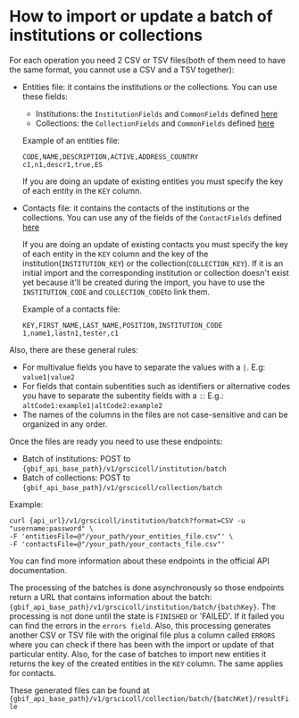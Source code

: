 # How to import or update a batch of institutions or collections

For each operation you need 2 CSV or TSV files(both of them need to have the same format, you cannot use a CSV and a TSV
together):

- Entities file: it contains the institutions or the collections. You can use these fields:
    - Institutions: the `InstitutionFields` and `CommonFields`
      defined [here](../registry-service/src/main/java/org/gbif/registry/service/collections/batch/FileFields.java)
    - Collections: the `CollectionFields` and `CommonFields`
      defined [here](../registry-service/src/main/java/org/gbif/registry/service/collections/batch/FileFields.java)

  Example of an entities file:
  ```
  CODE,NAME,DESCRIPTION,ACTIVE,ADDRESS_COUNTRY
  c1,n1,descr1,true,ES
  ```

  If you are doing an update of existing entities you must specify the key of each entity in the `KEY` column.
- Contacts file: it contains the contacts of the institutions or the collections. You can use any of the fields of
  the `ContactFields` defined [here](../registry-service/src/main/java/org/gbif/registry/service/collections/batch/FileFields.java)

  If you are doing an update of existing contacts you must specify the key of each entity in the `KEY` column and the
  key of the institution(`INSTITUTION_KEY`) or the collection(`COLLECTION_KEY`). If it is an initial import and the
  corresponding institution or collection doesn't exist yet because it'll be created during the import, you have to use
  the `INSTITUTION_CODE` and `COLLECTION_CODE`to link them.

  Example of a contacts file:
  ```
  KEY,FIRST_NAME,LAST_NAME,POSITION,INSTITUTION_CODE
  1,name1,lastn1,tester,c1
  ```

Also, there are these general rules:

- For multivalue fields you have to separate the values with a `|`. E.g: `value1|value2`
- For fields that contain subentities such as identifiers or alternative codes you have to separate the subentity fields
  with a `:`: E.g.: `altCode1:example1|altCode2:example2`
- The names of the columns in the files are not case-sensitive and can be organized in any order.

Once the files are ready you need to use these endpoints:
  - Batch of institutions: POST to `{gbif_api_base_path}/v1/grscicoll/institution/batch`
  - Batch of collections: POST to `{gbif_api_base_path}/v1/grscicoll/collection/batch`

Example:
```
curl {api_url}/v1/grscicoll/institution/batch?format=CSV -u "username:password" \
-F 'entitiesFile=@"/your_path/your_entities_file.csv"' \
-F 'contactsFile=@"/your_path/your_contacts_file.csv"'
```

You can find more information about these endpoints in the official API documentation.

The processing of the batches is done asynchronously so those endpoints return a URL that contains information about the
batch: `{gbif_api_base_path}/v1/grscicoll/institution/batch/{batchKey}`.  The processing is not done until the state is `FINISHED` or 'FAILED'. If it failed you can find the errors in the
`errors field`. Also, this processing generates another CSV or TSV file with the original file plus a column called `ERRORS`
where you can check if there has been with the import or update of that particular entity. Also, for the case of batches to
import new entities it returns the key of the created entities in the `KEY` column. The same applies for contacts.

These generated files can be found at `{gbif_api_base_path}/v1/grscicoll/collection/batch/{batchKet}/resultFile`




